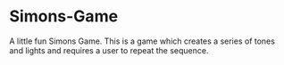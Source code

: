 # Simons-Game
A little fun Simons Game. This is a game which creates a series of tones and lights and requires a user to repeat the sequence.
